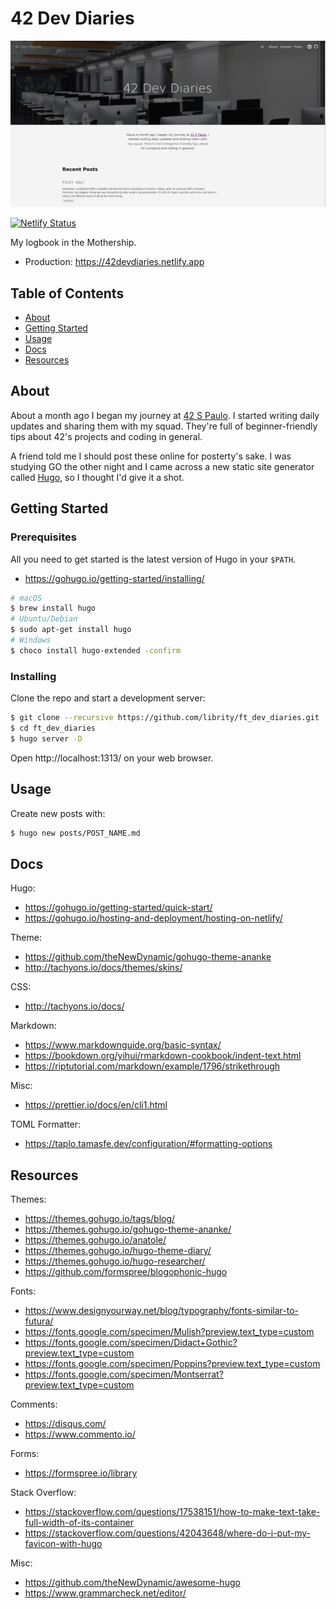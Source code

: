 # 42 Dev Diaries

<p align="center">
  <img src=".github/dev_diaries_home.png"/>
</p>

[![Netlify Status](https://api.netlify.com/api/v1/badges/729c49dd-90a5-4059-aa68-3efc8195c9a6/deploy-status)](https://app.netlify.com/sites/42devdiaries/deploys)

My logbook in the Mothership.

- Production: https://42devdiaries.netlify.app

## Table of Contents

- [About](#about)
- [Getting Started](#getting_started)
- [Usage](#usage)
- [Docs](docs)
- [Resources](resources)

## About <a name = "about"></a>

About a month ago I began my journey at [42 S Paulo](https://www.42sp.org.br/).
I started writing daily updates and sharing them with my squad. They're full of
beginner-friendly tips about 42's projects and coding in general.

A friend told me I should post these online for posterty's sake. I was
studying GO the other night and I came across a new static site generator
called [Hugo](https://gohugo.io/), so I thought I'd give it a shot.

## Getting Started <a name = "getting_started"></a>

### Prerequisites

All you need to get started is the latest version of Hugo in your `$PATH`.

- https://gohugo.io/getting-started/installing/

```bash
# macOS
$ brew install hugo
# Ubuntu/Debian
$ sudo apt-get install hugo
# Windows
$ choco install hugo-extended -confirm
```

### Installing

Clone the repo and start a development server:

```bash
$ git clone --recursive https://github.com/librity/ft_dev_diaries.git
$ cd ft_dev_diaries
$ hugo server -D
```

Open http://localhost:1313/ on your web browser.

## Usage <a name = "usage"></a>

Create new posts with:

```bash
$ hugo new posts/POST_NAME.md
```

## Docs <a name = "docs"></a>

Hugo:

- https://gohugo.io/getting-started/quick-start/
- https://gohugo.io/hosting-and-deployment/hosting-on-netlify/

Theme:

- https://github.com/theNewDynamic/gohugo-theme-ananke
- http://tachyons.io/docs/themes/skins/

CSS:

- http://tachyons.io/docs/

Markdown:

- https://www.markdownguide.org/basic-syntax/
- https://bookdown.org/yihui/rmarkdown-cookbook/indent-text.html
- https://riptutorial.com/markdown/example/1796/strikethrough

Misc:

- https://prettier.io/docs/en/cli1.html

TOML Formatter:

- https://taplo.tamasfe.dev/configuration/#formatting-options

## Resources <a name = "resources"></a>

Themes:

- https://themes.gohugo.io/tags/blog/
- https://themes.gohugo.io/gohugo-theme-ananke/
- https://themes.gohugo.io/anatole/
- https://themes.gohugo.io/hugo-theme-diary/
- https://themes.gohugo.io/hugo-researcher/
- https://github.com/formspree/blogophonic-hugo

Fonts:

- https://www.designyourway.net/blog/typography/fonts-similar-to-futura/
- https://fonts.google.com/specimen/Mulish?preview.text_type=custom
- https://fonts.google.com/specimen/Didact+Gothic?preview.text_type=custom
- https://fonts.google.com/specimen/Poppins?preview.text_type=custom
- https://fonts.google.com/specimen/Montserrat?preview.text_type=custom

Comments:

- https://disqus.com/
- https://www.commento.io/

Forms:

- https://formspree.io/library

Stack Overflow:

- https://stackoverflow.com/questions/17538151/how-to-make-text-take-full-width-of-its-container
- https://stackoverflow.com/questions/42043648/where-do-i-put-my-favicon-with-hugo

Misc:

- https://github.com/theNewDynamic/awesome-hugo
- https://www.grammarcheck.net/editor/

